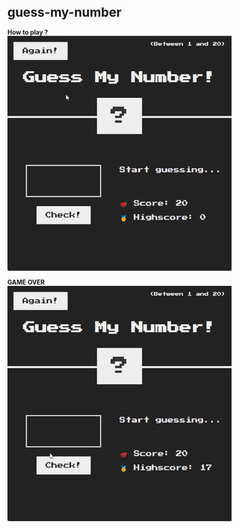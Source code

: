 # guess-my-number

**How to play ?**<br>
![How to play ?](gif-file/chrome_cBDQitrtLw.gif)

**GAME OVER**<br>
![GAME OVER](gif-file/chrome_Z51rFWt72e.gif)
